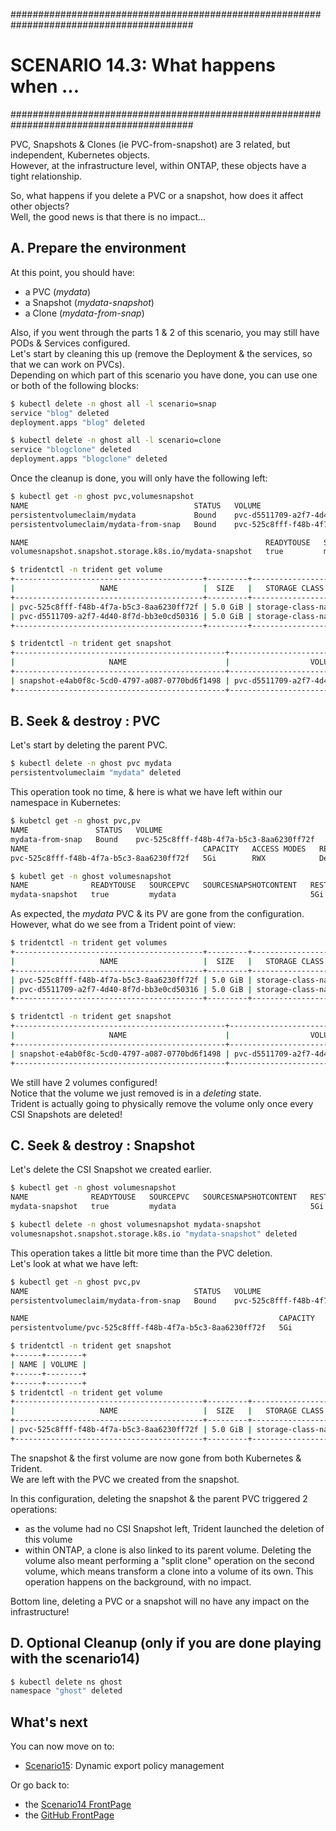 #########################################################################################
# SCENARIO 14.3: What happens when ...
#########################################################################################

PVC, Snapshots & Clones (ie PVC-from-snapshot) are 3 related, but independent, Kubernetes objects.  
However, at the infrastructure level, within ONTAP, these objects have a tight relationship.  

So, what happens if you delete a PVC or a snapshot, how does it affect other objects?  
Well, the good news is that there is no impact...  

## A. Prepare the environment

At this point, you should have:

- a PVC (*mydata*)
- a Snapshot (*mydata-snapshot*)
- a Clone (*mydata-from-snap*)

Also, if you went through the parts 1 & 2 of this scenario, you may still have PODs & Services configured.  
Let's start by cleaning this up (remove the Deployment & the services, so that we can work on PVCs).  
Depending on which part of this scenario you have done, you can use one or both of the following blocks:

```bash
$ kubectl delete -n ghost all -l scenario=snap
service "blog" deleted
deployment.apps "blog" deleted

$ kubectl delete -n ghost all -l scenario=clone
service "blogclone" deleted
deployment.apps "blogclone" deleted
```

Once the cleanup is done, you will only have the following left:

```bash
$ kubectl get -n ghost pvc,volumesnapshot
NAME                                     STATUS   VOLUME                                     CAPACITY   ACCESS MODES   STORAGECLASS        AGE
persistentvolumeclaim/mydata             Bound    pvc-d5511709-a2f7-4d40-8f7d-bb3e0cd50316   5Gi        RWX            storage-class-nas   23m
persistentvolumeclaim/mydata-from-snap   Bound    pvc-525c8fff-f48b-4f7a-b5c3-8aa6230ff72f   5Gi        RWX            storage-class-nas   10m

NAME                                                     READYTOUSE   SOURCEPVC   SOURCESNAPSHOTCONTENT   RESTORESIZE   SNAPSHOTCLASS    SNAPSHOTCONTENT                                    CREATIONTIME   AGE
volumesnapshot.snapshot.storage.k8s.io/mydata-snapshot   true         mydata                              5Gi           csi-snap-class   snapcontent-e4ab0f8c-5cd0-4797-a087-0770bd6f1498   16m            16m

$ tridentctl -n trident get volume
+------------------------------------------+---------+-------------------+----------+--------------------------------------+--------+---------+
|                   NAME                   |  SIZE   |   STORAGE CLASS   | PROTOCOL |             BACKEND UUID             | STATE  | MANAGED |
+------------------------------------------+---------+-------------------+----------+--------------------------------------+--------+---------+
| pvc-525c8fff-f48b-4f7a-b5c3-8aa6230ff72f | 5.0 GiB | storage-class-nas | file     | b24a8ae8-a8af-478c-816a-33145116f798 | online | true    |
| pvc-d5511709-a2f7-4d40-8f7d-bb3e0cd50316 | 5.0 GiB | storage-class-nas | file     | b24a8ae8-a8af-478c-816a-33145116f798 | online | true    |
+------------------------------------------+---------+-------------------+----------+--------------------------------------+--------+---------+

$ tridentctl -n trident get snapshot
+-----------------------------------------------+------------------------------------------+
|                     NAME                      |                  VOLUME                  |
+-----------------------------------------------+------------------------------------------+
| snapshot-e4ab0f8c-5cd0-4797-a087-0770bd6f1498 | pvc-d5511709-a2f7-4d40-8f7d-bb3e0cd50316 |
+-----------------------------------------------+------------------------------------------+
```

## B. Seek & destroy : PVC

Let's start by deleting the parent PVC.  

```bash
$ kubectl delete -n ghost pvc mydata
persistentvolumeclaim "mydata" deleted
```

This operation took no time, & here is what we have left within our namespace in Kubernetes:

```bash
$ kubetcl get -n ghost pvc,pv
NAME               STATUS   VOLUME                                     CAPACITY   ACCESS MODES   STORAGECLASS        AGE
mydata-from-snap   Bound    pvc-525c8fff-f48b-4f7a-b5c3-8aa6230ff72f   5Gi        RWX            storage-class-nas   75m
NAME                                       CAPACITY   ACCESS MODES   RECLAIM POLICY   STATUS   CLAIM                    STORAGECLASS        REASON   AGE
pvc-525c8fff-f48b-4f7a-b5c3-8aa6230ff72f   5Gi        RWX            Delete           Bound    ghost/mydata-from-snap   storage-class-nas            75m

$ kubetl get -n ghost volumesnapshot
NAME              READYTOUSE   SOURCEPVC   SOURCESNAPSHOTCONTENT   RESTORESIZE   SNAPSHOTCLASS    SNAPSHOTCONTENT                                    CREATIONTIME   AGE
mydata-snapshot   true         mydata                              5Gi           csi-snap-class   snapcontent-e4ab0f8c-5cd0-4797-a087-0770bd6f1498   81m            82m
```

As expected, the *mydata* PVC & its PV are gone from the configuration.  
However, what do we see from a Trident point of view:

```bash
$ tridentctl -n trident get volumes
+------------------------------------------+---------+-------------------+----------+--------------------------------------+----------+---------+
|                   NAME                   |  SIZE   |   STORAGE CLASS   | PROTOCOL |             BACKEND UUID             |  STATE   | MANAGED |
+------------------------------------------+---------+-------------------+----------+--------------------------------------+----------+---------+
| pvc-525c8fff-f48b-4f7a-b5c3-8aa6230ff72f | 5.0 GiB | storage-class-nas | file     | b24a8ae8-a8af-478c-816a-33145116f798 | online   | true    |
| pvc-d5511709-a2f7-4d40-8f7d-bb3e0cd50316 | 5.0 GiB | storage-class-nas | file     | b24a8ae8-a8af-478c-816a-33145116f798 | deleting | true    |
+------------------------------------------+---------+-------------------+----------+--------------------------------------+----------+---------+

$ tridentctl -n trident get snapshot
+-----------------------------------------------+------------------------------------------+
|                     NAME                      |                  VOLUME                  |
+-----------------------------------------------+------------------------------------------+
| snapshot-e4ab0f8c-5cd0-4797-a087-0770bd6f1498 | pvc-d5511709-a2f7-4d40-8f7d-bb3e0cd50316 |
+-----------------------------------------------+------------------------------------------+
```

We still have 2 volumes configured!  
Notice that the volume we just removed is in a *deleting* state.  
Trident is actually going to physically remove the volume only once every CSI Snapshots are deleted!

## C. Seek & destroy : Snapshot

Let's delete the CSI Snapshot we created earlier.

```bash
$ kubectl get -n ghost volumesnapshot
NAME              READYTOUSE   SOURCEPVC   SOURCESNAPSHOTCONTENT   RESTORESIZE   SNAPSHOTCLASS    SNAPSHOTCONTENT                                    CREATIONTIME   AGE
mydata-snapshot   true         mydata                              5Gi           csi-snap-class   snapcontent-e4ab0f8c-5cd0-4797-a087-0770bd6f1498   126m           127m

$ kubectl delete -n ghost volumesnapshot mydata-snapshot
volumesnapshot.snapshot.storage.k8s.io "mydata-snapshot" deleted
```

This operation takes a little bit more time than the PVC deletion.  
Let's look at what we have left:

```bash
$ kubectl get -n ghost pvc,pv
NAME                                     STATUS   VOLUME                                     CAPACITY   ACCESS MODES   STORAGECLASS        AGE
persistentvolumeclaim/mydata-from-snap   Bound    pvc-525c8fff-f48b-4f7a-b5c3-8aa6230ff72f   5Gi        RWX            storage-class-nas   121m

NAME                                                        CAPACITY   ACCESS MODES   RECLAIM POLICY   STATUS   CLAIM                    STORAGECLASS        REASON   AGE
persistentvolume/pvc-525c8fff-f48b-4f7a-b5c3-8aa6230ff72f   5Gi        RWX            Delete           Bound    ghost/mydata-from-snap   storage-class-nas            121m

$ tridentctl -n trident get snapshot
+------+--------+
| NAME | VOLUME |
+------+--------+
+------+--------+
$ tridentctl -n trident get volume
+------------------------------------------+---------+-------------------+----------+--------------------------------------+--------+---------+
|                   NAME                   |  SIZE   |   STORAGE CLASS   | PROTOCOL |             BACKEND UUID             | STATE  | MANAGED |
+------------------------------------------+---------+-------------------+----------+--------------------------------------+--------+---------+
| pvc-525c8fff-f48b-4f7a-b5c3-8aa6230ff72f | 5.0 GiB | storage-class-nas | file     | b24a8ae8-a8af-478c-816a-33145116f798 | online | true    |
+------------------------------------------+---------+-------------------+----------+--------------------------------------+--------+---------+
```

The snapshot & the first volume are now gone from both Kubernetes & Trident.  
We are left with the PVC we created from the snapshot.  

In this configuration, deleting the snapshot & the parent PVC triggered 2 operations:

- as the volume had no CSI Snapshot left, Trident launched the deletion of this volume
- within ONTAP, a clone is also linked to its parent volume. Deleting the volume also meant performing a "split clone" operation on the second volume, which means transform a clone into a volume of its own. This operation happens on the background, with no impact.  

Bottom line, deleting a PVC or a snapshot will no have any impact on the infrastructure!

## D. Optional Cleanup (only if you are done playing with the scenario14)

```bash
$ kubectl delete ns ghost
namespace "ghost" deleted
```

## What's next

You can now move on to:

- [Scenario15](../../Scenario15): Dynamic export policy management  

Or go back to:

- the [Scenario14 FrontPage](../)
- the [GitHub FrontPage](https://github.com/YvosOnTheHub/LabNetApp)